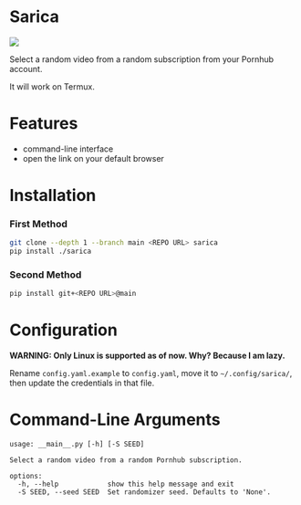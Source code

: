 # Sarica 

![](https://files.catbox.moe/vpr3cb.png)

Select a random video from a random subscription from your Pornhub account.

It will work on Termux.

# Features
- command-line interface
- open the link on your default browser

# Installation
### First Method
```bash
git clone --depth 1 --branch main <REPO URL> sarica
pip install ./sarica
```
### Second Method
```bash
pip install git+<REPO URL>@main
```

# Configuration
**WARNING: Only Linux is supported as of now. Why? Because I am lazy.**

Rename `config.yaml.example` to `config.yaml`, move it to `~/.config/sarica/`, then update the credentials in that file.

# Command-Line Arguments
```
usage: __main__.py [-h] [-S SEED]

Select a random video from a random Pornhub subscription.

options:
  -h, --help            show this help message and exit
  -S SEED, --seed SEED  Set randomizer seed. Defaults to 'None'.
```
